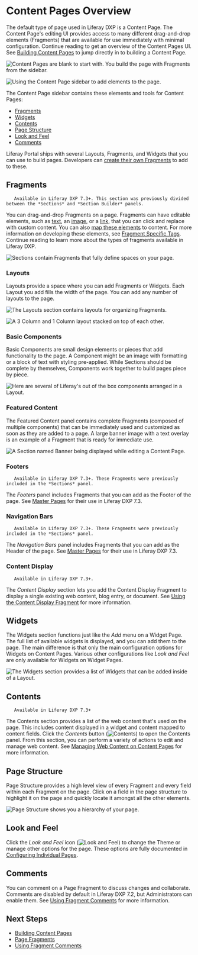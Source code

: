 <!-- Recommended restructuring of this article:
# Content Pages Overview

The default type of page used in Liferay DXP is a Content Page. The Content Pages Editing UI provides access to many different drag-and-drop elements that are available for use immediately with minimal configuration.

![Using the Content Page sidebar to add elements to the page.](content-page-overview/images/14.png)

The Content Page sidebar gives access to the following elements and tools:

* Fragments
* Widgets
* Contents
* Page Structure
* Look and Feel
* Comments

## Fragments

Fragments can be easily drag-and-dropped to a page. Most fragments can be easily customized by editing them or mapping them to content that you have already created or uploaded to your Liferay DXP instance. See [Editing and Mapping Content to Fragments]() to learn more. Continue reading to learn more about the types of fragments available in Liferay DXP.

### Layouts

### Basic Components

### Featured Content

### Footers

### Navigation Bars

## Widgets

Widgets are x. Click [Using Widgets on a Content Page](), to learn more.

## Contents

## Page Structure

## Look and Feel

## Comments

Comments are x and enable y. See [Enabling and Using Comments for Fragments]() to learn more.

-->


# Content Pages Overview

The default type of page used in Liferay DXP is a Content Page. The Content Page's editing UI provides access to many different drag-and-drop elements (Fragments) that are available for use immediately with minimal configuration. Continue reading to get an overview of the Content Pages UI. See [Building Content Pages](./04-building-content-pages.md) to jump directly in to building a Content Page.

![Content Pages are blank to start with. You build the page with Fragments from the sidebar.](./content-page-overview/images/15.png)

![Using the Content Page sidebar to add elements to the page.](./content-page-overview/images/14.png)

The Content Page sidebar contains these elements and tools for Content Pages:

* [Fragments](#fragments)
* [Widgets](#widgets)
* [Contents](#contents)
* [Page Structure](#page-structure)
* [Look and Feel](#look-and-feel)
* [Comments](#comments)

Liferay Portal ships with several Layouts, Fragments, and Widgets that you can use to build pages. Developers can [create their own Fragments](TODO) to add to these.

## Fragments

```note::
   Available in Liferay DXP 7.3+. This section was previously divided between the *Sections* and *Section Builder* panels.
```

You can drag-and-drop Fragments on a page. Fragments can have editable elements, such as [text](./building-content-pages.md#modify-editable-text), an [image](./building-content-pages.md#modify-editable-images), or a [link](./building-content-pages.md#modify-editable-links), that you can click and replace with custom content. You can also [map these elements](./building-content-pages.md#mapping-elements) to content. For more information on developing these elements, see [Fragment Specific Tags](TODO). Continue reading to learn more about the types of fragments available in Liferay DXP.

![Sections contain Fragments that fully define spaces on your page.](./content-page-overview/images/02.png)

### Layouts

Layouts provide a space where you can add Fragments or Widgets. Each Layout you add fills the width of the page. You can add any number of layouts to the page.

![The Layouts section contains layouts for organizing Fragments.](./content-page-overview/images/03.png)

![A 3 Column and 1 Column layout stacked on top of each other.](./content-page-overview/images/04.png)

### Basic Components

Basic Components are small design elements or pieces that add functionality to the page. A Component might be an image with formatting or a block of text with styling pre-applied. While Sections should be complete by themselves, Components work together to build pages piece by piece.

![Here are several of Liferay's out of the box components arranged in a Layout.](./content-page-overview/images/05.png)

### Featured Content

The Featured Content panel contains complete Fragments (composed of multiple components) that can be immediately used and customized as soon as they are added to a page. A large banner image with a text overlay is an example of a Fragment that is ready for immediate use.

![A Section named Banner being displayed while editing a Content Page.](./content-page-overview/images/01.png)

### Footers

```note::
   Available in Liferay DXP 7.3+. These Fragments were previously included in the *Sections* panel.
```

The *Footers* panel includes Fragments that you can add as the Footer of the page. See [Master Pages](TODO) for their use in Liferay DXP 7.3.

### Navigation Bars

```note::
   Available in Liferay DXP 7.3+. These Fragments were previously included in the *Sections* panel.
```

The *Navigation Bars* panel includes Fragments that you can add as the Header of the page. See [Master Pages](TODO) for their use in Liferay DXP 7.3.

### Content Display

```note::
   Available in Liferay DXP 7.3+.
```

The *Content Display* section lets you add the Content Display Fragment to display a single existing web content, blog entry, or document. See [Using the Content Display Fragment](TODO#using-the-content-display-fragment) for more information.<!--Including this doc in the Page Fragments section-->

## Widgets

The Widgets section functions just like the *Add* menu on a Widget Page. The full list of available widgets is displayed, and you can add them to the page. The main difference is that only the main configuration options for Widgets on Content Pages. Various other configurations like *Look and Feel* are only available for Widgets on Widget Pages.

![The Widgets section provides a list of Widgets that can be added inside of a Layout.](./content-page-overview/images/06.png)

## Contents

```note::
   Available in Liferay DXP 7.3+
```

The Contents section provides a list of the web content that's used on the page. This includes content displayed in a widget and content mapped to content fields. Click the *Contents* button (![Contents](../../../../images/icon-contents.png)) to open the Contents panel. From this section, you can perform a variety of actions to edit and manage web content. See [Managing Web Content on Content Pages](./managing-web-content-on-content-pages.md) for more information.

## Page Structure

Page Structure provides a high level view of every Fragment and every field within each Fragment on the page. Click on a field in the page structure to highlight it on the page and quickly locate it amongst all the other elements.

![Page Structure shows you a hierarchy of your page.](./content-page-overview/images/08.png)

## Look and Feel

Click the *Look and Feel* icon (![Look and Feel](../../images/icon-look-and-feel.png)) to change the Theme or manage other options for the page. These options are fully documented in [Configuring Individual Pages](./06-configuring-individual-pages.md#look-and-feel).

## Comments

You can comment on a Page Fragment to discuss changes and collaborate. Comments are disabled by default in Liferay DXP 7.2, but Administrators can enable them. See [Using Fragment Comments](./using-fragment-comments.md) for more information.

## Next Steps

* [Building Content Pages](./building-content-pages.md)
* [Page Fragments](TODO)
* [Using Fragment Comments](./using-fragment-comments.md)
